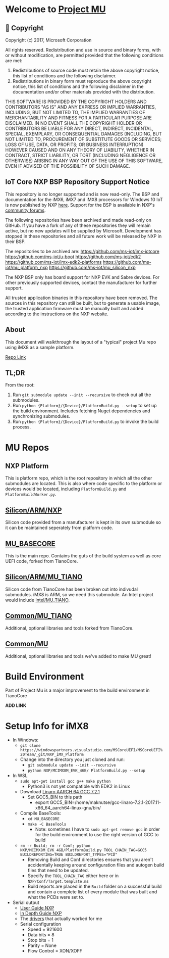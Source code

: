 # Welcome to [Project MU](https://microsoft.github.io/mu/)

## &#x1F539; Copyright
Copyright (c) 2017, Microsoft Corporation

All rights reserved. Redistribution and use in source and binary forms, with or without modification, are permitted provided that the following conditions are met:
1. Redistributions of source code must retain the above copyright notice, this list of conditions and the following disclaimer.
2. Redistributions in binary form must reproduce the above copyright notice, this list of conditions and the following disclaimer in the documentation and/or other materials provided with the distribution.

THIS SOFTWARE IS PROVIDED BY THE COPYRIGHT HOLDERS AND CONTRIBUTORS "AS IS" AND ANY EXPRESS OR IMPLIED WARRANTIES, INCLUDING, BUT NOT LIMITED TO, THE IMPLIED WARRANTIES OF MERCHANTABILITY AND FITNESS FOR A PARTICULAR PURPOSE ARE DISCLAIMED. IN NO EVENT SHALL THE COPYRIGHT HOLDER OR CONTRIBUTORS BE LIABLE FOR ANY DIRECT, INDIRECT, INCIDENTAL, SPECIAL, EXEMPLARY, OR CONSEQUENTIAL DAMAGES (INCLUDING, BUT NOT LIMITED TO, PROCUREMENT OF SUBSTITUTE GOODS OR SERVICES; LOSS OF USE, DATA, OR PROFITS; OR BUSINESS INTERRUPTION) HOWEVER CAUSED AND ON ANY THEORY OF LIABILITY, WHETHER IN CONTRACT, STRICT LIABILITY, OR TORT (INCLUDING NEGLIGENCE OR OTHERWISE) ARISING IN ANY WAY OUT OF THE USE OF THIS SOFTWARE, EVEN IF ADVISED OF THE POSSIBILITY OF SUCH DAMAGE.

## IoT Core NXP BSP Repository Support Notice

This repository is no longer supported and is now read-only. The BSP and documentation for the iMX6, iMX7 and iMX8 processors for Windows 10 IoT is now published by NXP [here](https://www.nxp.com/design/software/embedded-software/windows-10-iot-core-for-i.mx-applications-processors:IMXWIN10IOT). Support for the BSP is available in NXP's [community forums](https://community.nxp.com/community/imx/content?filterID=contentstatus%5Bpublished%5D%7Ecategory%5Bwindows%5D).

The following repositories have been archived and made read-only on GitHub. If you have a fork of any of these repositories they will remain active, but no new updates will be supplied by Microsoft. Development has stopped in these repositories and all future work will be released by NXP in their BSP.

The repositories to be archived are:
https://github.com/ms-iot/imx-iotcore
https://github.com/ms-iot/u-boot
https://github.com/ms-iot/edk2
https://github.com/ms-iot/imx-edk2-platforms
https://github.com/ms-iot/mu_platform_nxp
https://github.com/ms-iot/mu_silicon_nxp

The NXP BSP only has board support for NXP EVK and Sabre devices. For other previously supported devices, contact the manufacturer for further support.

All trusted application binaries in this repository have been removed. The sources in this repository can still be built, but to generate a usable image, the trusted application firmware must be manually built and added according to the instructions on the NXP website.

## About

This document will walkthrough the layout of a "typical" project Mu repo using iMX8 as a sample platform.

[Repo Link](https://github.com/microsoft/mu)

## TL;DR

From the root: 

1. Run `git submodule update --init --recursive` to check out all the submodules.
2. Run `python {Platform}/{Device}/PlatformBuild.py --setup` to set up the build environment. Includes fetching Nuget dependencies and synchronizing submodules.
3. Run `python {Platform}/{Device}/PlatformBuild.py` to invoke the build process.

# MU Repos

## NXP Platform

This is platform repo, which is the root repository in which all the other submodules are located. This is also where code specific to the platform or devices would be located, including `PlatformBuild.py` and `PlatformBuildWorker.py`.

## [Silicon/ARM/NXP](https://github.com/ms-iot/MU_SILICON_NXP.git)

Silicon code provided from a manufacturer is kept in its own submodule so it can be maintained seperately from platform code.

## [MU_BASECORE](https://github.com/Microsoft/mu_basecore)

This is the main repo. Contains the guts of the build system as well as core UEFI code, forked from TianoCore.

## [Silicon/ARM/MU_TIANO](https://github.com/Microsoft/mu_silicon_arm_tiano)

Silicon code from TianoCore has been broken out into indivudal submodules. iMX8 is ARM, so we need this submodule. An Intel project would include [Intel/MU_TIANO](https://github.com/Microsoft/mu_silicon_intel_tiano).

## [Common/MU_TIANO](https://github.com/Microsoft/mu_tiano_plus )

Additional, optional libraries and tools forked from TianoCore.

## [Common/MU](https://github.com/Microsoft/mu_plus)

Additional, optional libraries and tools we've added to make MU great!

# Build Environment

Part of Project Mu is a major improvement to the build environment in TianoCore

**ADD LINK**

# Setup Info for iMX8

- In Windows:
    - `git clone https://windowspartners.visualstudio.com/MSCoreUEFI/MSCoreUEFI%20Team/_git/NXP_iMX_Platform`
    - Change into the directory you just cloned and run:
        - `git submodule update --init --recursive`
        - `python NXP/MCIMX8M_EVK_4GB/ PlatformBuild.py --setup`
- In WSL
    - `sudo apt-get install gcc g++ make python`
        - Python3 is not yet compatible with EDK2 in Linux
    - Download [Linaro AARCH 64 GCC 7.2.1](https://releases.linaro.org/components/toolchain/binaries/7.2-2017.11/aarch64-linux-gnu/)
        - Set GCC5_BIN to this path
            - export GCC5_BIN=/home/maknutse/gcc-linaro-7.2.1-2017.11-x86_64_aarch64-linux-gnu/bin/
    - Compile BaseTools:
        - `cd MU_BASECORE`
        - `make -C BaseTools`
            - Note: sometimes I have to `sudo apt-get remove gcc` in order for the build environment to use the right version of GCC to build
    -  `rm -r Build; rm -r Conf; python NXP/MCIMX8M_EVK_4GB/PlatformBuild.py TOOL_CHAIN_TAG=GCC5 BUILDREPORTING=TRUE BUILDREPORT_TYPES="PCD"`
        - Removing Build and Conf directories ensures that you aren't accidentally keeping around configuration files and autogen build files that need to be updated.
        - Specify the `TOOL_CHAIN_TAG` either here or in `NXP/Conf/Target.template.ms`
        - Build reports are placed in the `Build` folder on a successful build and contain a complete list of every module that was built and what the PCDs were set to.
- Serial output
    - [User Guide NXP](https://www.nxp.com/docs/en/user-guide/IMX8MQUADEVKQSG.pdf)
    - [In Depth Guide NXP](https://www.nxp.com/support/developer-resources/software-development-tools/i.mx-developer-resources/evaluation-kit-for-the-i.mx-8m-applications-processor:MCIMX8M-EVK?tab=In-Depth_Tab)
    - The [drivers](https://www.silabs.com/products/development-tools/software/usb-to-uart-bridge-vcp-drivers) that actually worked for me
    - Serial configuration
        - Speed = 921600
        - Data bits = 8
        - Stop bits = 1
        - Parity = None
        - Flow Control = XON/XOFF
